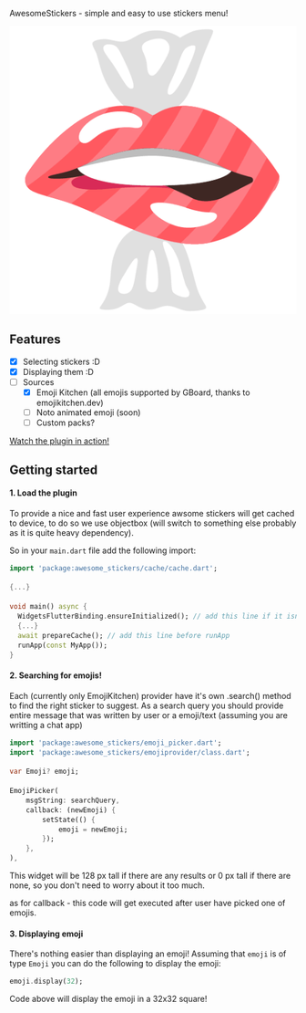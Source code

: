 AwesomeStickers - simple and easy to use stickers menu!

![LOGO](https://github.com/MrCyjaneK/awesome_stickers/blob/master/logo.png)

## Features

 - [x] Selecting stickers :D
 - [x] Displaying them :D
 - [ ] Sources
   - [x] Emoji Kitchen (all emojis supported by GBoard, thanks to emojikitchen.dev)
   - [ ] Noto animated emoji (soon)
   - [ ] Custom packs?

[Watch the plugin in action!](https://github.com/MrCyjaneK/awesome_stickers/blob/master/example/example.mp4?raw=true)

## Getting started

#### 1. Load the plugin

To provide a nice and fast user experience awsome stickers will get cached to device,
to do so we use objectbox (will switch to something else probably as it is quite heavy
dependency).

So in your `main.dart` file add the following import:

```dart
import 'package:awesome_stickers/cache/cache.dart';

{...}

void main() async {
  WidgetsFlutterBinding.ensureInitialized(); // add this line if it isn't here at the beggining of main()
  {...}
  await prepareCache(); // add this line before runApp
  runApp(const MyApp());
}

```

#### 2. Searching for emojis!

Each (currently only EmojiKitchen) provider have it's own .search() method to find the right sticker to suggest.
As a search query you should provide entire message that was written by user or a emoji/text (assuming you are
writting a chat app)

```dart
import 'package:awesome_stickers/emoji_picker.dart';
import 'package:awesome_stickers/emojiprovider/class.dart';

var Emoji? emoji;

EmojiPicker(
    msgString: searchQuery,
    callback: (newEmoji) {
        setState(() {
            emoji = newEmoji;
        });
    },
),
```

This widget will be 128 px tall if there are any results or 0 px tall if there are none, so you don't need to worry about it too much.

as for callback - this code will get executed after user have picked one of emojis.

#### 3. Displaying emoji

There's nothing easier than displaying an emoji! Assuming that `emoji` is of type `Emoji` you can do the following to display the emoji:

```dart
emoji.display(32); 
```

Code above will display the emoji in a 32x32 square!